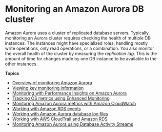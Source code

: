 # Monitoring an Amazon Aurora DB cluster<a name="MonitoringAurora"></a>

Amazon Aurora uses a cluster of replicated database servers\. Typically, monitoring an Aurora cluster requires checking the health of multiple DB instances\. The instances might have specialized roles, handling mostly write operations, only read operations, or a combination\. You also monitor the overall health of the cluster by measuring the *replication lag*\. This is the amount of time for changes made by one DB instance to be available to the other instances\. 

**Topics**
+ [Overview of monitoring Amazon Aurora](MonitoringOverview.md)
+ [Viewing key monitoring information](accessing-monitoring.md)
+ [Monitoring with Performance Insights on Amazon Aurora](USER_PerfInsights.md)
+ [Tracking OS metrics using Enhanced Monitoring](USER_Monitoring.OS.md)
+ [Monitoring Amazon Aurora metrics with Amazon CloudWatch](Aurora.Monitoring.md)
+ [Working with Amazon RDS events](working-with-aurora-events.md)
+ [Working with Amazon Aurora database log files](USER_LogAccess.md)
+ [Working with AWS CloudTrail and Amazon RDS](logging-using-cloudtrail.md)
+ [Monitoring Amazon Aurora using Database Activity Streams](DBActivityStreams.md)